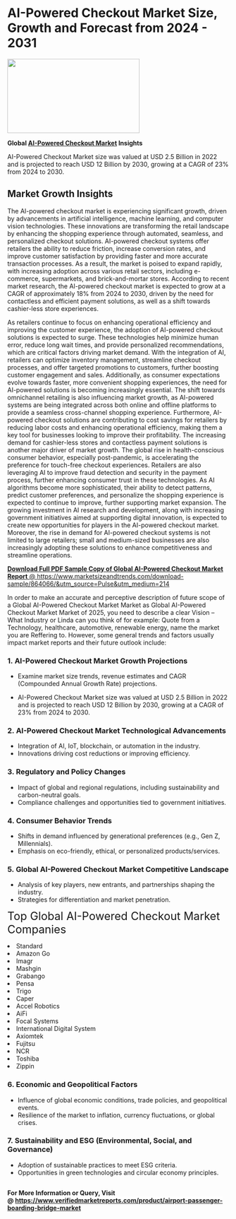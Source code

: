 <H1>AI-Powered Checkout Market Size, Growth and Forecast from 2024 - 2031</H1><img class="aligncenter size-medium wp-image-584254" src="https://thirdeyenews.in/wp-content/uploads/2024/09/Global-Market-Research-300x168.jpeg" alt="" width="300" height="168" /><p><strong>Global&nbsp;<a href="https://www.marketsizeandtrends.com/download-sample/864066/&amp;utm_source=Pulse&amp;utm_medium=214">AI-Powered Checkout Market</a> Insights</strong></p><p>AI-Powered Checkout Market size was valued at USD 2.5 Billion in 2022 and is projected to reach USD 12 Billion by 2030, growing at a CAGR of 23% from 2024 to 2030.</p><p><h2>Market Growth Insights</h2> <p>The AI-powered checkout market is experiencing significant growth, driven by advancements in artificial intelligence, machine learning, and computer vision technologies. These innovations are transforming the retail landscape by enhancing the shopping experience through automated, seamless, and personalized checkout solutions. AI-powered checkout systems offer retailers the ability to reduce friction, increase conversion rates, and improve customer satisfaction by providing faster and more accurate transaction processes. As a result, the market is poised to expand rapidly, with increasing adoption across various retail sectors, including e-commerce, supermarkets, and brick-and-mortar stores. According to recent market research, the AI-powered checkout market is expected to grow at a CAGR of approximately 18% from 2024 to 2030, driven by the need for contactless and efficient payment solutions, as well as a shift towards cashier-less store experiences.</p> <p><a href="download_link_here"></a></p> <p>As retailers continue to focus on enhancing operational efficiency and improving the customer experience, the adoption of AI-powered checkout solutions is expected to surge. These technologies help minimize human error, reduce long wait times, and provide personalized recommendations, which are critical factors driving market demand. With the integration of AI, retailers can optimize inventory management, streamline checkout processes, and offer targeted promotions to customers, further boosting customer engagement and sales. Additionally, as consumer expectations evolve towards faster, more convenient shopping experiences, the need for AI-powered solutions is becoming increasingly essential. The shift towards omnichannel retailing is also influencing market growth, as AI-powered systems are being integrated across both online and offline platforms to provide a seamless cross-channel shopping experience. Furthermore, AI-powered checkout solutions are contributing to cost savings for retailers by reducing labor costs and enhancing operational efficiency, making them a key tool for businesses looking to improve their profitability. The increasing demand for cashier-less stores and contactless payment solutions is another major driver of market growth. The global rise in health-conscious consumer behavior, especially post-pandemic, is accelerating the preference for touch-free checkout experiences. Retailers are also leveraging AI to improve fraud detection and security in the payment process, further enhancing consumer trust in these technologies. As AI algorithms become more sophisticated, their ability to detect patterns, predict customer preferences, and personalize the shopping experience is expected to continue to improve, further supporting market expansion. The growing investment in AI research and development, along with increasing government initiatives aimed at supporting digital innovation, is expected to create new opportunities for players in the AI-powered checkout market. Moreover, the rise in demand for AI-powered checkout systems is not limited to large retailers; small and medium-sized businesses are also increasingly adopting these solutions to enhance competitiveness and streamline operations. <p><a href="get_more_link_here"></p><p><span class=""><strong>Download Full PDF Sample Copy of Global AI-Powered Checkout Market Report</strong> @ <a href="https://www.marketsizeandtrends.com/download-sample/864066/&amp;utm_source=Pulse&amp;utm_medium=214" target="_blank">https://www.marketsizeandtrends.com/download-sample/864066/&amp;utm_source=Pulse&amp;utm_medium=214</a></span></p><p>In order to make an accurate and perceptive description of future scope of a Global&nbsp;AI-Powered Checkout Market Market as Global&nbsp;AI-Powered Checkout Market Market of 2025, you need to describe a clear Vision &ndash; What Industry or Linda can you think of for example: Quote from a Technology, healthcare, automotive, renewable energy, name the market you are Reffering to. However, some general trends and factors usually impact market reports and their future outlook include:</p><h3>1.&nbsp;<strong>AI-Powered Checkout Market Growth Projections</strong></h3><ul><li>Examine market size trends, revenue estimates and CAGR (Compounded Annual Growth Rate) projections.</li><li><p>AI-Powered Checkout Market size was valued at USD 2.5 Billion in 2022 and is projected to reach USD 12 Billion by 2030, growing at a CAGR of 23% from 2024 to 2030.</p></li></ul><h3>2.&nbsp;<strong>AI-Powered Checkout Market Technological Advancements</strong></h3><ul><li>Integration of AI, IoT, blockchain, or automation in the industry.</li><li>Innovations driving cost reductions or improving efficiency.</li></ul><h3>3.&nbsp;<strong>Regulatory and Policy Changes</strong></h3><ul><li>Impact of global and regional regulations, including sustainability and carbon-neutral goals.</li><li>Compliance challenges and opportunities tied to government initiatives.</li></ul><h3>4.&nbsp;<strong>Consumer Behavior Trends</strong></h3><ul><li>Shifts in demand influenced by generational preferences (e.g., Gen Z, Millennials).</li><li>Emphasis on eco-friendly, ethical, or personalized products/services.</li></ul><h3>5.&nbsp;<strong>Global AI-Powered Checkout Market Competitive Landscape</strong></h3><ul><li>Analysis of key players, new entrants, and partnerships shaping the industry.</li><li>Strategies for differentiation and market penetration.</li></ul><p data-pm-slice="1 1 []"><span style="color: inherit; font-family: inherit; font-size: 25px;">Top Global AI-Powered Checkout Market Companies</span></p><div class="" data-test-id=""><p><li>Standard</li><li> Amazon Go</li><li> Imagr</li><li> Mashgin</li><li> Grabango</li><li> Pensa</li><li> Trigo</li><li> Caper</li><li> Accel Robotics</li><li> AiFi</li><li> Focal Systems</li><li> International Digital System</li><li> Axiomtek</li><li> Fujitsu</li><li> NCR</li><li> Toshiba</li><li> Zippin</li></p></div><h3>6.&nbsp;<strong>Economic and Geopolitical Factors</strong></h3><ul><li>Influence of global economic conditions, trade policies, and geopolitical events.</li><li>Resilience of the market to inflation, currency fluctuations, or global crises.</li></ul><h3>7.&nbsp;<strong>Sustainability and ESG (Environmental, Social, and Governance)</strong></h3><ul><li>Adoption of sustainable practices to meet ESG criteria.</li><li>Opportunities in green technologies and circular economy principles.</li></ul><h2><strong style="font-size: 14px;">For More Information or Query, Visit @&nbsp;</strong><a style="background-color: #ffffff; font-size: 14px;" href="https://www.marketsizeandtrends.com/report/ai-powered-checkout-market/" target="_blank">https://www.verifiedmarketreports.com/product/airport-passenger-boarding-bridge-market</a></h2>
